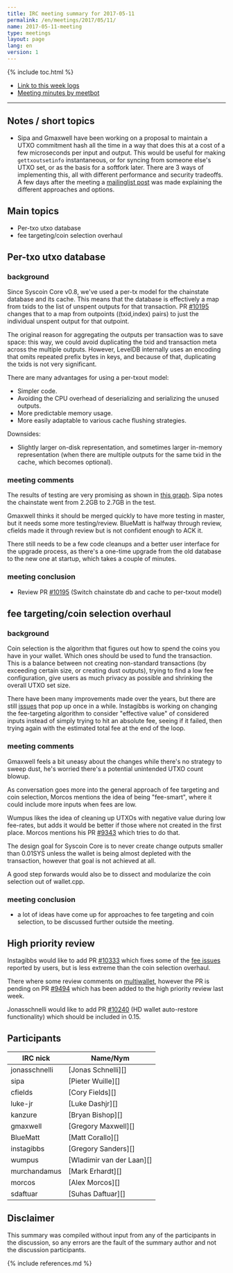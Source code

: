 ```yaml
---
title: IRC meeting summary for 2017-05-11
permalink: /en/meetings/2017/05/11/
name: 2017-05-11-meeting
type: meetings
layout: page
lang: en
version: 1
---
```

{% include toc.html %}
 
- [Link to this week logs](https://botbot.me/freenode/syscoin-core-dev/2017-05-11/?msg=85494365&page=2)
- [Meeting minutes by meetbot](http://www.erisian.com.au/meetbot/syscoin-core-dev/2017/syscoin-core-dev.2017-05-11-19.00.html)
 
---

## Notes / short topics

- Sipa and Gmaxwell have been working on a proposal to maintain a UTXO commitment hash all the time in a way that does this at a cost of a few microseconds per input and output. This would be useful for making `gettxoutsetinfo` instantaneous, or for syncing from someone else's UTXO set, or as the basis for a softfork later. There are 3 ways of implementing this, all with different performance and security tradeoffs. A few days after the meeting a [mailinglist post](https://www.mail-archive.com/syscoin-dev@lists.linuxfoundation.org/msg05396.html) was made explaining the different approaches and options.

## Main topics

- Per-txo utxo database
- fee targeting/coin selection overhaul

## Per-txo utxo database

### background

Since Syscoin Core v0.8, we've used a per-tx model for the chainstate database and its cache. This means that the database is effectively a map from txids to the list of unspent outputs for that transaction. PR [#10195][] changes that to a map from outpoints ((txid,index) pairs) to just the individual unspent output for that outpoint.

The original reason for aggregating the outputs per transaction was to save space: this way, we could avoid duplicating the txid and transaction meta across the multiple outputs. However, LevelDB internally uses an encoding that omits repeated prefix bytes in keys, and because of that, duplicating the txids is not very significant.

There are many advantages for using a per-txout model:

- Simpler code.
- Avoiding the CPU overhead of deserializing and serializing the unused outputs.
- More predictable memory usage.
- More easily adaptable to various cache flushing strategies.

Downsides:

- Slightly larger on-disk representation, and sometimes larger in-memory representation (when there are multiple outputs for the same txid in the cache, which becomes optional).

### meeting comments

The results of testing are very promising as shown in [this graph](https://cloud.githubusercontent.com/assets/548488/25769030/c84fe65e-31c4-11e7-8819-264c44e50ddf.png). Sipa notes the chainstate went from 2.2GB to 2.7GB in the test.

Gmaxwell thinks it should be merged quickly to have more testing in master, but it needs some more testing/review. BlueMatt is halfway through review, cfields made it through review but is not confident enough to ACK it. 

There still needs to be a few code cleanups and a better user interface for the upgrade process, as there's a one-time upgrade from the old database to the new one at startup, which takes a couple of minutes.

### meeting conclusion

- Review PR [#10195][] (Switch chainstate db and cache to per-txout model)


## fee targeting/coin selection overhaul 

### background

Coin selection is the algorithm that figures out how to spend the coins you have in your wallet. Which ones should be used to fund the transaction. This is a balance between not creating non-standard transactions (by exceeding certain size, or creating dust outputs), trying to find a low fee configuration, give users as much privacy as possible and shrinking the overall UTXO set size.

There have been many improvements made over the years, but there are still [issues][#10247] that pop up once in a while. Instagibbs is working on changing the fee-targeting algorithm to consider "effective value" of considered inputs instead of simply trying to hit an absolute fee, seeing if it failed, then trying again with the estimated total fee at the end of the loop.

### meeting comments

Gmaxwell feels a bit uneasy about the changes while there's no strategy to sweep dust, he's worried there's a potential unintended UTXO count blowup.

As conversation goes more into the general approach of fee targeting and coin selection, Morcos mentions the idea of being "fee-smart", where it could include more inputs when fees are low.

Wumpus likes the idea of cleaning up UTXOs with negative value during low fee-rates, but adds it would be better if those where not created in the first place. Morcos mentions his PR [#9343][] which tries to do that.

The design goal for Syscoin Core is to never create change outputs smaller than 0.01SYS unless the wallet is being almost depleted with the transaction, however that goal is not achieved at all.

A good step forwards would also be to dissect and modularize the coin selection out of wallet.cpp.

### meeting conclusion

- a lot of ideas have come up for approaches to fee targeting and coin selection, to be discussed further outside the meeting.

## High priority review

Instagibbs would like to add PR [#10333][] which fixes some of the [fee issues][#10247] reported by users, but is less extreme than the coin selection overhaul.

There where some review comments on [multiwallet][#8694], however the PR is pending on PR [#9494][] which has been added to the high priority review last week.

Jonasschnelli would like to add PR [#10240][] (HD wallet auto-restore functionality) which should be included in 0.15.

## Participants
 
| IRC nick        | Name/Nym                  |
|-----------------|---------------------------|
| jonasschnelli   | [Jonas Schnelli][]        |
| sipa            | [Pieter Wuille][]         |
| cfields         | [Cory Fields][]           |
| luke-jr         | [Luke Dashjr][]           |
| kanzure         | [Bryan Bishop][]          |
| gmaxwell        | [Gregory Maxwell][]       |
| BlueMatt        | [Matt Corallo][]          |
| instagibbs      | [Gregory Sanders][]       |
| wumpus          | [Wladimir van der Laan][] |
| murchandamus    | [Mark Erhardt][]          |
| morcos          | [Alex Morcos][]           |
| sdaftuar        | [Suhas Daftuar][]         |

## Disclaimer
 
This summary was compiled without input from any of the participants in the discussion, so any errors are the fault of the summary author and not the discussion participants.

[#9343]: https://github.com/syscoin/syscoin/pull/9343
[#10333]: https://github.com/syscoin/syscoin/pull/10333
[#8694]: https://github.com/syscoin/syscoin/pull/8694
[#10240]: https://github.com/syscoin/syscoin/pull/10240
[#9494]: https://github.com/syscoin/syscoin/pull/9494
[#10195]: https://github.com/syscoin/syscoin/pull/10195
[#10247]: https://github.com/syscoin/syscoin/issues/10247

{% include references.md %}
